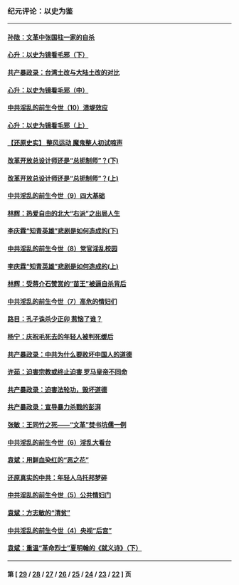 ### 纪元评论：以史为鉴
---
#### [孙陇：文革中张国柱一家的自杀](../../pages/nsc1028/n10313172.md) 
#### [心升：以史为镜看毛邪（下）](../../pages/nsc1028/n10311201.md) 
#### [共产暴政录：台湾土改与大陆土改的对比](../../pages/nsc1028/n10310732.md) 
#### [心升：以史为镜看毛邪（中）](../../pages/nsc1028/n10309909.md) 
#### [中共淫乱的前生今世（10）溃堤效应](../../pages/nsc1028/n10307769.md) 
#### [心升：以史为镜看毛邪（上）](../../pages/nsc1028/n10307016.md) 
#### [【还原史实】 整风运动 魔鬼整人初试啼声](../../pages/nsc1028/n10306820.md) 
#### [改革开放总设计师还是“总扼制师”？(下)](../../pages/nsc1028/n10285795.md) 
#### [改革开放总设计师还是“总扼制师”？(上)](../../pages/nsc1028/n10283450.md) 
#### [中共淫乱的前生今世（9）四大基础](../../pages/nsc1028/n10271780.md) 
#### [林辉：热爱自由的北大“右派”之出局人生](../../pages/nsc1028/n10291663.md) 
#### [李庆霖“知青英雄”悲剧是如何造成的(下)](../../pages/nsc1028/n10285705.md) 
#### [中共淫乱的前生今世（8）党官淫乱校园](../../pages/nsc1028/n10257597.md) 
#### [李庆霖“知青英雄”悲剧是如何造成的(上)](../../pages/nsc1028/n10283458.md) 
#### [林辉：受蒋介石赞赏的“苗王”被逼自杀背后](../../pages/nsc1028/n10284443.md) 
#### [中共淫乱的前生今世（7）高危的情妇们](../../pages/nsc1028/n10250277.md) 
#### [路目：孔子诛杀少正卯 惹恼了谁？](../../pages/nsc1028/n10280071.md) 
#### [杨宁：庆祝毛死去的年轻人被判死缓后](../../pages/nsc1028/n10272258.md) 
#### [共产暴政录：中共为什么要败坏中国人的道德](../../pages/nsc1028/n10265684.md) 
#### [许茹：迫害宗教或终止迫害 罗马皇帝不同命](../../pages/nsc1028/n10267172.md) 
#### [共产暴政录：迫害法轮功，毁坏道德](../../pages/nsc1028/n10263648.md) 
#### [共产暴政录：宣导暴力杀戮的彭湃](../../pages/nsc1028/n10263600.md) 
#### [张敏：王同竹之死——“文革”焚书坑儒一例](../../pages/nsc1028/n10262441.md) 
#### [中共淫乱的前生今世（6）淫乱大看台](../../pages/nsc1028/n10247979.md) 
#### [袁斌：用鲜血染红的“恶之花”](../../pages/nsc1028/n10252063.md) 
#### [还原真实的中共：年轻人乌托邦梦碎](../../pages/nsc1028/n10248973.md) 
#### [中共淫乱的前生今世（5）公共情妇门](../../pages/nsc1028/n10243539.md) 
#### [袁斌：方志敏的“清贫”](../../pages/nsc1028/n10242561.md) 
#### [中共淫乱的前生今世（4）央视“后宫”](../../pages/nsc1028/n10237420.md) 
#### [袁斌：重温“革命烈士”夏明翰的《就义诗》（下）](../../pages/nsc1028/n10239833.md) 

---
#### 第 [ [29](./29.md) / [28](./28.md) / [27](./27.md) / [26](./26.md) / [25](./25.md) / [24](./24.md) / [23](./23.md) / [22](./22.md) ] 页
